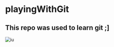 # playingWithGit

## This repo was used to learn git ;]

![iu](https://user-images.githubusercontent.com/70283310/149412957-44e3526c-f148-40b8-b578-9f524a472db1.png)
